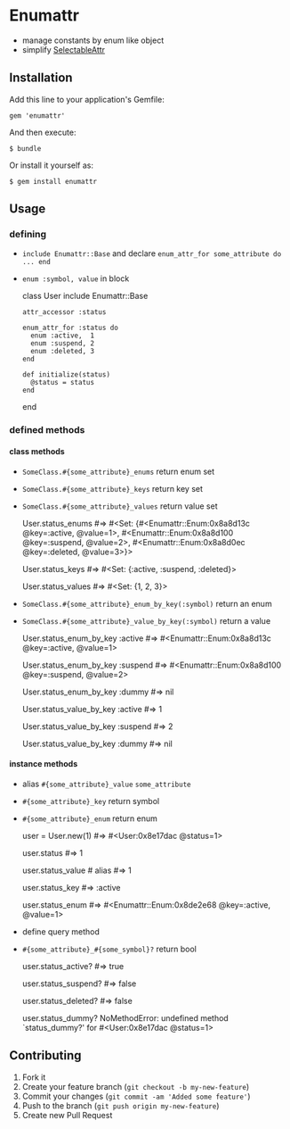 # Enumattr

* manage constants by enum like object
* simplify [SelectableAttr](https://github.com/akm/selectable_attr)

## Installation

Add this line to your application's Gemfile:

    gem 'enumattr'

And then execute:

    $ bundle

Or install it yourself as:

    $ gem install enumattr

## Usage

### defining

* `include Enumattr::Base` and declare `enum_attr_for some_attribute do ... end`
* `enum :symbol, value` in block


    class User
      include Enumattr::Base
    
      attr_accessor :status
    
      enum_attr_for :status do
        enum :active,  1
        enum :suspend, 2
        enum :deleted, 3
      end
    
      def initialize(status)
        @status = status
      end
    end

### defined methods

#### class methods

* `SomeClass.#{some_attribute}_enums` return enum set
* `SomeClass.#{some_attribute}_keys` return key set
* `SomeClass.#{some_attribute}_values` return value set


    User.status_enums
    #=> #<Set: {#<Enumattr::Enum:0x8a8d13c @key=:active, @value=1>, #<Enumattr::Enum:0x8a8d100 @key=:suspend, @value=2>, #<Enumattr::Enum:0x8a8d0ec @key=:deleted, @value=3>}>
    
    User.status_keys
    #=> #<Set: {:active, :suspend, :deleted}>
    
    User.status_values
    #=> #<Set: {1, 2, 3}>


* `SomeClass.#{some_attribute}_enum_by_key(:symbol)` return an enum
* `SomeClass.#{some_attribute}_value_by_key(:symbol)` return a value


    User.status_enum_by_key :active
    #=> #<Enumattr::Enum:0x8a8d13c @key=:active, @value=1>
    
    User.status_enum_by_key :suspend
    #=> #<Enumattr::Enum:0x8a8d100 @key=:suspend, @value=2>
    
    User.status_enum_by_key :dummy
    #=> nil
    
    User.status_value_by_key :active
    #=> 1
    
    User.status_value_by_key :suspend
    #=> 2
    
    User.status_value_by_key :dummy
    #=> nil

#### instance methods

* alias `#{some_attribute}_value` `some_attribute`
* `#{some_attribute}_key` return symbol
* `#{some_attribute}_enum` return enum


    user = User.new(1)
    #=> #<User:0x8e17dac @status=1>
    
    user.status
    #=> 1
    
    user.status_value # alias
    #=> 1
    
    user.status_key
    #=> :active
    
    user.status_enum
    #=> #<Enumattr::Enum:0x8de2e68 @key=:active, @value=1>


* define query method
* `#{some_attribute}_#{some_symbol}?` return bool


    user.status_active?
    #=> true
    
    user.status_suspend?
    #=> false
    
    user.status_deleted?
    #=> false
    
    user.status_dummy?
    NoMethodError: undefined method `status_dummy?' for #<User:0x8e17dac @status=1>


## Contributing

1. Fork it
2. Create your feature branch (`git checkout -b my-new-feature`)
3. Commit your changes (`git commit -am 'Added some feature'`)
4. Push to the branch (`git push origin my-new-feature`)
5. Create new Pull Request
